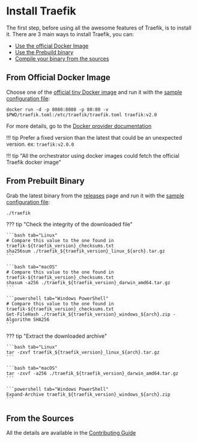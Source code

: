 # Install Traefik

The first step, before using all the awesome features of Traefik, is to install it.
There are 3 main ways to install Traefik, you can:

* [Use the official Docker Image](./#from-official-docker-image)
* [Use the Prebuild binary](./#from-prebuilt-binary)
* [Compile your binary from the sources](./#from-the-sources)

## From Official Docker Image

Choose one of the [official tiny Docker image](https://hub.docker.com/_/traefik) and run it with the [sample configuration file](https://raw.githubusercontent.com/containous/traefik/master/traefik.sample.toml):

```shell
docker run -d -p 8080:8080 -p 80:80 -v $PWD/traefik.toml:/etc/traefik/traefik.toml traefik:v2.0
```

For more details, go to the [Docker provider documentation](../providers/docker.md)

!!! tip
    Prefer a fixed version than the latest that could be an unexpected version.
    ex: `traefik:v2.0.0`

!!! tip "All the orchestrator using docker images could fetch the official Traefik docker image"

## From Prebuilt Binary

Grab the latest binary from the [releases](https://github.com/containous/traefik/releases) page and run it with the [sample configuration file](https://raw.githubusercontent.com/containous/traefik/master/traefik.sample.toml):

```bash
./traefik
```

??? tip "Check the integrity of the downloaded file"

    ```bash tab="Linux"
    # Compare this value to the one found in traefik-${traefik_version}_checksums.txt
    sha256sum ./traefik_${traefik_version}_linux_${arch}.tar.gz
    ```

    ```bash tab="macOS"
    # Compare this value to the one found in traefik-${traefik_version}_checksums.txt
    shasum -a256 ./traefik_${traefik_version}_darwin_amd64.tar.gz
    ```

    ```powershell tab="Windows PowerShell"
    # Compare this value to the one found in traefik-${traefik_version}_checksums.txt
    Get-FileHash ./traefik_${traefik_version}_windows_${arch}.zip -Algorithm SHA256
    ```

??? tip "Extract the downloaded archive"

    ```bash tab="Linux"
    tar -zxvf traefik_${traefik_version}_linux_${arch}.tar.gz
    ```

    ```bash tab="macOS"
    tar -zxvf -a256 ./traefik_${traefik_version}_darwin_amd64.tar.gz
    ```

    ```powershell tab="Windows PowerShell"
    Expand-Archive traefik_${traefik_version}_windows_${arch}.zip
    ```

## From the Sources

All the details are available in the [Contributing Guide](../contributing/building-testing.md)
